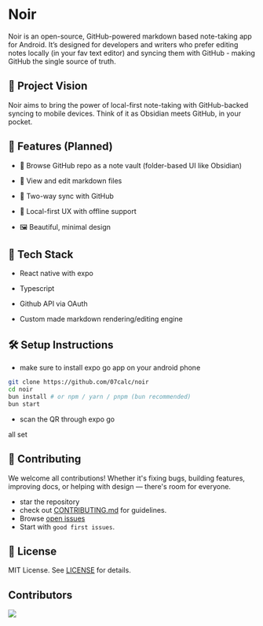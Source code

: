 # Noir

Noir is an open-source, GitHub-powered markdown based note-taking app for Android. It’s designed for developers and writers who prefer editing notes locally (in your fav text editor) and syncing them with GitHub - making GitHub the single source of truth.

## 🚀 Project Vision

Noir aims to bring the power of local-first note-taking with GitHub-backed syncing to mobile devices. Think of it as Obsidian meets GitHub, in your pocket.

## 📱 Features (Planned)

- 📂 Browse GitHub repo as a note vault (folder-based UI like Obsidian)

- 📝 View and edit markdown files

- 🔁 Two-way sync with GitHub

- 💅 Local-first UX with offline support

- 🖼️ Beautiful, minimal design

## 🧠 Tech Stack

- React native with expo

- Typescript

- Github API via OAuth 

- Custom made markdown rendering/editing engine

## 🛠️ Setup Instructions

- make sure to install expo go app on your android phone 

```bash
git clone https://github.com/07calc/noir
cd noir
bun install # or npm / yarn / pnpm (bun recommended)
bun start
```

- scan the QR through expo go

all set

## 🤝 Contributing

We welcome all contributions! Whether it's fixing bugs, building features, improving docs, or helping with design — there's room for everyone.

- star the repository
- check out [CONTRIBUTING.md](https://github.com/07CalC/noir/blob/main/CONTRIBUTING.md) for guidelines.
- Browse [open issues](https://github.com/07CalC/noir/issues)
- Start with `good first issues`.

## 📄 License
MIT License. See [LICENSE](https://github.com/07CalC/noir/blob/main/LICENSE) for details.

## Contributors

<a href="https://github.com/07calc/noir/graphs/contributors">
  <img src="https://contrib.rocks/image?repo=07calc/noir" />
</a>
